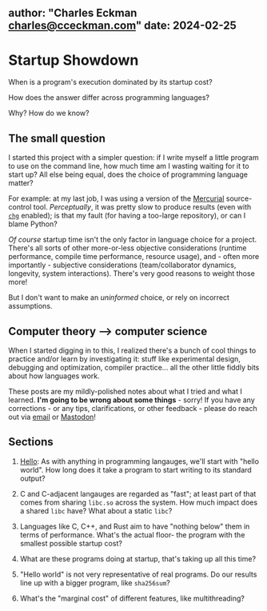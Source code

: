 author: "Charles Eckman <charles@cceckman.com>"
date: 2024-02-25
---

# Startup Showdown


When is a program's execution dominated by its startup cost?

How does the answer differ across programming languages?

Why? How do we know?

## The small question

I started this project with a simpler question: if I write myself a little
program to use on the command line, how much time am I wasting waiting for it
to start up? All else being equal, does the choice of programming language
matter?

For example: at my last job, I was using a version of the [Mercurial]
source-control tool. _Perceptually_, it was pretty slow to produce results
(even with [`chg`][chg] enabled); is that my fault (for having a too-large
repository), or can I blame Python?

_Of course_ startup time isn't the only factor in language choice for a project.
There's all sorts of other more-or-less objective considerations (runtime performance,
compile time performance, resource usage), and - often more importantly -
subjective considerations (team/collaborator dynamics, longevity,
system interactions). There's very good reasons to weight those more!

But I don't want to make an _uninformed_ choice, or rely on incorrect
assumptions.

## Computer theory --> computer science

When I started digging in to this, I realized there's a bunch of cool things to
practice and/or learn by investigating it: stuff like experimental design,
debugging and optimization, compiler practice... all the other little fiddly
bits about how languages work.

These posts are my mildly-polished notes about what I tried and what I learned.
**I'm going to be wrong about some things** - sorry! If you have any
corrections - or any tips, clarifications, or other feedback - please do reach
out via [email] or [Mastodon]!

## Sections

1.  [Hello](1-hello-bench.md):
    As with anything in programming langauges, we'll start with "hello world".
    How long does it take a program to start writing to its standard output?

2.  C and C-adjacent langauges are regarded as "fast"; at least part of that
    comes from sharing `libc.so` across the system. How much impact does a
    shared `libc` have? What about a static `libc`?

    <!-- Some links of relevance:
    https://msfjarvis.dev/posts/building-static-rust-binaries-for-linux/
    https://doc.rust-lang.org/reference/linkage.html
    -->

3.  Languages like C, C++, and Rust aim to have "nothing below" them in terms of
    performance. What's the actual floor- the program with the smallest
    possible startup cost?

4.  What are these programs doing at startup, that's taking up all this time?
    <!-- What does crt.o do? What does the Go runtime do? -->

5.  "Hello world" is not very representative of real programs. Do our results
    line up with a bigger program, like `sha256sum`?

6.  What's the "marginal cost" of different features, like multithreading?

[Mercurial]: https://www.mercurial-scm.org/
[chg]: https://wiki.mercurial-scm.org/CHg
[email]: mailto:charles@cceckman.com
[Mastodon]: https://hachyderm.io/@cceckman
